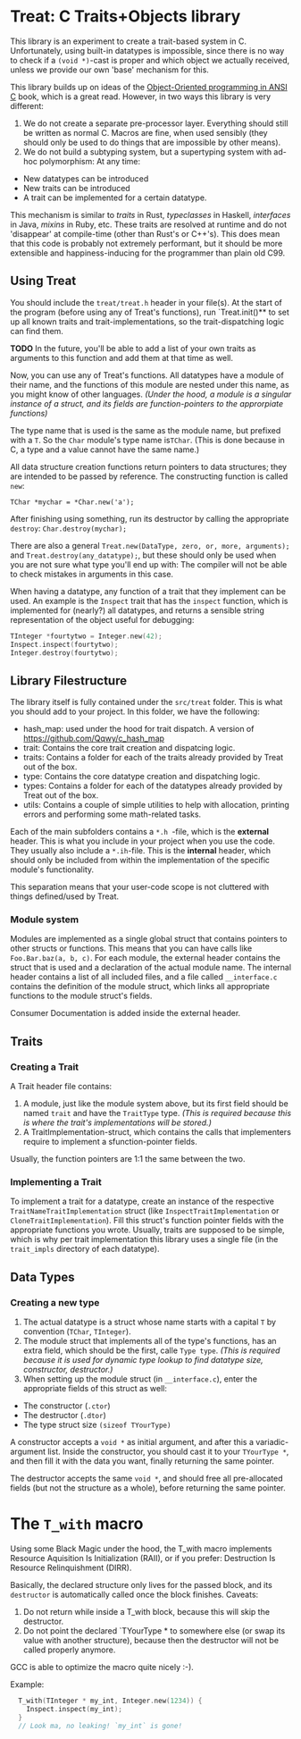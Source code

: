 # Treat: C Traits+Objects library

This library is an experiment to create a trait-based system in C.
Unfortunately, using built-in datatypes is impossible, since there is no way to check if a `(void *)`-cast is proper and which object we actually received, unless we provide our own 'base' mechanism for this.


This library builds up on ideas of the [Object-Oriented programming in ANSI C](https://www.cs.rit.edu/~ats/books/ooc.pdf) book, which is a great read. However, in two ways this library is very different:

1. We do not create a separate pre-processor layer. Everything should still be written as normal C. Macros are fine, when used sensibly (they should only be used to do things that are impossible by other means).
2. We do not build a subtyping system, but a supertyping system with ad-hoc polymorphism: At any time:
  - New datatypes can be introduced
  - New traits can be introduced
  - A trait can be implemented for a certain datatype.

This mechanism is similar to _traits_ in Rust, _typeclasses_ in Haskell, _interfaces_ in Java, _mixins_ in Ruby, etc.
These traits are resolved at runtime and do not 'disappear' at compile-time (other than Rust's or C++'s). This does mean that this code is probably not extremely performant, but it should be more extensible and happiness-inducing for the programmer than plain old C99.

## Using Treat

You should include the `treat/treat.h` header in your file(s).
At the start of the program (before using any of Treat's functions), run `Treat.init()** to set up all known traits and trait-implementations, so the trait-dispatching logic can find them.

**TODO** In the future, you'll be able to add a list of your own traits as arguments to this function and add them at that time as well.

Now, you can use any of Treat's functions.
All datatypes have a module of their name, and the functions of this module are nested under this name, as you might know of other languages.
_(Under the hood, a module is a singular instance of a struct, and its fields are function-pointers to the approrpiate functions)_

The type name that is used is the same as the module name, but prefixed with a `T`. So the `Char` module's type name is`TChar`. (This is done because in C, a type and a value cannot have the same name.)

All data structure creation functions return pointers to data structures; they are intended to be passed by reference. The constructing function is called `new`:

`TChar *mychar = *Char.new('a');`

After finishing using something, run its destructor by calling the appropriate `destroy`:
`Char.destroy(mychar);`

There are also a general `Treat.new(DataType, zero, or, more, arguments);` and `Treat.destroy(any_datatype);`, but these should only be used
when you are not sure what type you'll end up with: The compiler will not be able to check mistakes in arguments in this case.


When having a datatype, any function of a trait that they implement can be used. An example is the `Inspect` trait that has the `inspect` function, which is implemented for (nearly?) all datatypes,
and returns a sensible string representation of the object useful for debugging:

```C
TInteger *fourtytwo = Integer.new(42);
Inspect.inspect(fourtytwo);
Integer.destroy(fourtytwo);
```


## Library Filestructure

The library itself is fully contained under the `src/treat` folder. This is what you should add to your project.
In this folder, we have the following:

- hash_map: used under the hood for trait dispatch. A version of https://github.com/Qqwy/c_hash_map
- trait: Contains the core trait creation and dispatcing logic.
- traits: Contains a folder for each of the traits already provided by Treat out of the box.
- type: Contains the core datatype creation and dispatching logic.
- types: Contains a folder for each of the datatypes already provided by Treat out of the box.
- utils: Contains a couple of simple utilities to help with allocation, printing errors and performing some math-related tasks.

Each of the main subfolders contains a `*.h `-file, which is the **external** header. This is what you include in your project when you use the code.
They usually also include a `*.ih`-file. This is the **internal** header, which should only be included from within the implementation of the specific module's functionality.

This separation means that your user-code scope is not cluttered with things defined/used by Treat.

### Module system

Modules are implemented as a single global struct that contains pointers to other structs or functions. This means that you can have calls like `Foo.Bar.baz(a, b, c)`.
For each module, the external header contains the struct that is used and a declaration of the actual module name.
The internal header contains a list of all included files, and a file called `__interface.c` contains the definition of the module struct, which links all appropriate functions to the module struct's fields.

Consumer Documentation is added inside the external header.

## Traits

### Creating a Trait

A Trait header file contains:

1. A module, just like the module system above, but its first field should be named `trait` and have the `TraitType` type.
_(This is required because this is where the trait's implementations will be stored.)_
2. A TraitImplementation-struct, which contains the calls that implementers require to implement a sfunction-pointer fields.

Usually, the function pointers are 1:1 the same between the two.

### Implementing a Trait

To implement a trait for a datatype, create an instance of the respective `TraitNameTraitImplementation` struct (like `InspectTraitImplementation` or `CloneTraitImplementation`).
Fill this struct's function pointer fields with the appropriate functions you wrote.
Usually, traits are supposed to be simple, which is why per trait implementation this library uses a single file (in the `trait_impls` directory of each datatype).

## Data Types

### Creating a new type

1. The actual datatype is a struct whose name starts with a capital `T` by convention (`TChar`, `TInteger`).
2. The module struct that implements all of the type's functions, has an extra field, which should be the first, calle `Type type`.
_(This is required because it is used for dynamic type lookup to find datatype size, constructor, destructor.)_
3. When setting up the module struct (in `__interface.c`), enter the appropriate fields of this struct as well:
  - The constructor (`.ctor`)
  - The destructor (`.dtor`)
  - The type struct size `(sizeof TYourType)`

A constructor accepts a `void *` as initial argument, and after this a variadic-argument list.
Inside the constructor, you should cast it to your `TYourType *`, and then fill it with the data you want, finally returning the same pointer.

The destructor accepts the same `void *`, and should free all pre-allocated fields (but not the structure as a whole), before returning the same pointer.

# The `T_with` macro

Using some Black Magic under the hood,
the T_with macro implements Resource Aquisition Is Initialization (RAII), or if you prefer:
Destruction Is Resource Relinquishment (DIRR).

Basically, the declared structure only lives for the passed block, and its `destructor` is automatically called once the block finishes.
Caveats:
1. Do not return while inside a T_with block, because this will skip the destructor.
2. Do not point the declared `TYourType * to somewhere else (or swap its value with another structure), because then the destructor will not be called properly anymore.

GCC is able to optimize the macro quite nicely :-).

Example:
```C
  T_with(TInteger * my_int, Integer.new(1234)) {
    Inspect.inspect(my_int);
  }
  // Look ma, no leaking! `my_int` is gone!
```

